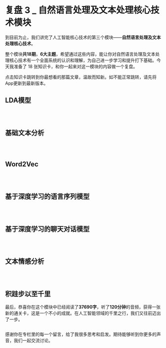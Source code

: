 # 复盘 3 _ 自然语言处理及文本处理核心技术模块


到目前为止，我们讲完了人工智能核心技术的第三个模块——**自然语言处理及文本处理核心技术**。

整个模块**共18期**，**6大主题**，希望通过这些内容，能让你对自然语言处理及文本处理核心技术有一个全面系统的认识和理解，为自己进一步学习和提升打下基础。今天我准备了 18 张知识卡，和你一起来对这一模块的内容做一个复盘。

点击知识卡跳转到你最想看的那篇文章，温故而知新。如不能正常跳转，请先将App更新到最新版本。

## LDA模型

[<img src="https://static001.geekbang.org/resource/image/d2/b0/d2b20852afd828403050812715cb44b0.png" alt="" />](https://time.geekbang.org/column/article/376)

[<img src="https://static001.geekbang.org/resource/image/e8/9b/e8acfa9088e8531e5d6384af44eae99b.png" alt="" />](https://time.geekbang.org/column/article/5998)

[<img src="https://static001.geekbang.org/resource/image/d8/b2/d885cec604069f9cb8c85f4ebfe2f2b2.png" alt="" />](https://time.geekbang.org/column/article/6024)

## 基础文本分析

[<img src="https://static001.geekbang.org/resource/image/93/40/93b2c2969cd39605e3e5699cd50c1840.png" alt="" />](https://time.geekbang.org/column/article/6190)

[<img src="https://static001.geekbang.org/resource/image/4b/8d/4b701dfcdd64af6aaa161c89ccda748d.png" alt="" />](https://time.geekbang.org/column/article/6274)

[<img src="https://static001.geekbang.org/resource/image/87/97/87a8a66051291b718babf0815c7d0897.png" alt="" />](https://time.geekbang.org/column/article/6366)

## Word2Vec

[<img src="https://static001.geekbang.org/resource/image/f4/cc/f468146b7b806b28ba482f40e3e429cc.png" alt="" />](https://time.geekbang.org/column/article/6430)

[<img src="https://static001.geekbang.org/resource/image/42/24/4217b8fec84d0ffb9d9c32a7e6710324.png" alt="" />](https://time.geekbang.org/column/article/6578)

[<img src="https://static001.geekbang.org/resource/image/9a/e6/9a0a810db7faa9c11be2b1b6a5ee7fe6.png" alt="" />](https://time.geekbang.org/column/article/6586)

## 基于深度学习的语言序列模型

[<img src="https://static001.geekbang.org/resource/image/fc/5d/fc31c5d883318ba258611e0293e8305d.png" alt="" />](https://time.geekbang.org/column/article/6681)

[<img src="https://static001.geekbang.org/resource/image/cf/e2/cf3b5519efa55aae3e12aa9a32b5c0e2.png" alt="" />](https://time.geekbang.org/column/article/6840)

[<img src="https://static001.geekbang.org/resource/image/e0/06/e07f43289823797784651ace6d1db306.png" alt="" />](https://time.geekbang.org/column/article/6925)

## 基于深度学习的聊天对话模型

[<img src="https://static001.geekbang.org/resource/image/1d/c5/1df98ed3f33314f696f124ee4f034cc5.png" alt="" />](https://time.geekbang.org/column/article/7144)

[<img src="https://static001.geekbang.org/resource/image/01/29/01d81a7c92a1802848f8dc5ffbc49f29.png" alt="" />](https://time.geekbang.org/column/article/7326)

[<img src="https://static001.geekbang.org/resource/image/f3/e7/f33f23856b040bf4dac7db9f0262cfe7.png" alt="" />](https://time.geekbang.org/column/article/7423)

## 文本情感分析

[<img src="https://static001.geekbang.org/resource/image/f5/36/f581e845830a1ba101031bac27517f36.png" alt="" />](https://time.geekbang.org/column/article/7649)

[<img src="https://static001.geekbang.org/resource/image/37/3f/3731e28f9af2f6e6975272fb1ee27f3f.png" alt="" />](https://time.geekbang.org/column/article/7757)

[<img src="https://static001.geekbang.org/resource/image/be/f2/be65b1a4c0d4c19a794ad075fd987bf2.png" alt="" />](https://time.geekbang.org/column/article/7954)

## 积跬步以至千里

最后，恭喜你在这个模块中已经阅读了**37690字**，听了**120分钟**的音频，获得一张新的通关卡，这是一个不小的成就。在人工智能领域的千里之行，我们又往前迈出了一步。

<img src="https://static001.geekbang.org/resource/image/59/c4/595581f953c55e2066baf9a181db85c4.png" alt="" />

感谢你在专栏里的每一个留言，给了我很多思考和启发。期待能够听到你更多的声音，我们一起交流讨论。


